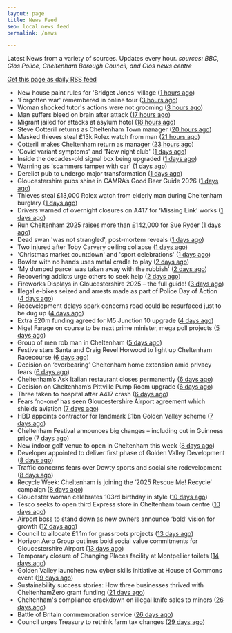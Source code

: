 ```yaml
---
layout: page
title: News Feed
seo: local news feed
permalink: /news

---
```


Latest News from a variety of sources. Updates every hour.
_sources: BBC, Glos Police, Cheltenham Borough Council, and Glos news centre_

[Get this page as daily RSS feed](/daily.rss)

<!-- news_marker starts -->
- New house paint rules for 'Bridget Jones' village ([1 hours ago](https://www.bbc.com/news/articles/cq5j96xl75xo?at_medium=RSS&at_campaign=rss))
- 'Forgotten war' remembered in online tour ([3 hours ago](https://www.bbc.com/news/articles/c0q7p1dn4zyo?at_medium=RSS&at_campaign=rss))
- Woman shocked tutor's actions were not grooming ([3 hours ago](https://www.bbc.com/news/articles/c4g7398v818o?at_medium=RSS&at_campaign=rss))
- Man suffers bleed on brain after attack ([17 hours ago](https://www.bbc.com/news/articles/c749vpy1x8do?at_medium=RSS&at_campaign=rss))
- Migrant jailed for attacks at asylum hotel ([18 hours ago](https://www.bbc.com/news/articles/c4gzxv7lxw8o?at_medium=RSS&at_campaign=rss))
- Steve Cotterill returns as Cheltenham Town manager ([20 hours ago](https://gloucesternewscentre.co.uk/steve-cotterill-returns-as-cheltenham-town-manager/))
- Masked thieves steal £13k Rolex watch from man ([21 hours ago](https://www.bbc.com/news/articles/ckgyedn2r12o?at_medium=RSS&at_campaign=rss))
- Cotterill makes Cheltenham return as manager ([23 hours ago](https://www.bbc.com/sport/football/articles/ckg6zx2k67po?at_medium=RSS&at_campaign=rss))
- 'Covid variant symptoms' and 'New night club' ([1 days ago](https://www.bbc.com/news/articles/cre51pgp3j8o?at_medium=RSS&at_campaign=rss))
- Inside the decades-old signal box being upgraded ([1 days ago](https://www.bbc.com/news/videos/c99g5n35vexo?at_medium=RSS&at_campaign=rss))
- Warning as 'scammers tamper with car' ([1 days ago](https://www.bbc.com/news/articles/cy8r1xn7j8no?at_medium=RSS&at_campaign=rss))
- Derelict pub to undergo major transformation ([1 days ago](https://www.bbc.com/news/articles/cwywdn3wxxwo?at_medium=RSS&at_campaign=rss))
- Gloucestershire pubs shine in CAMRA’s Good Beer Guide 2026 ([1 days ago](https://gloucesternewscentre.co.uk/gloucestershire-pubs-shine-in-camras-good-beer-guide-2026/))
- Thieves steal £13,000 Rolex watch from elderly man during Cheltenham burglary ([1 days ago](https://gloucesternewscentre.co.uk/thieves-steal-13000-rolex-watch-from-elderly-man-during-cheltenham-burglary/))
- Drivers warned of overnight closures on A417 for ‘Missing Link’ works ([1 days ago](https://gloucesternewscentre.co.uk/drivers-warned-of-overnight-closures-on-a417-for-missing-link-works/))
- Run Cheltenham 2025 raises more than £142,000 for Sue Ryder ([1 days ago](https://gloucesternewscentre.co.uk/run-cheltenham-2025-raises-more-than-142000-for-sue-ryder/))
- Dead swan 'was not strangled', post-mortem reveals ([1 days ago](https://www.bbc.com/news/articles/c1jz7gyjpyro?at_medium=RSS&at_campaign=rss))
- Two injured after Toby Carvery ceiling collapse ([1 days ago](https://www.bbc.com/news/articles/cp98vz9zd0lo?at_medium=RSS&at_campaign=rss))
- 'Christmas market countdown' and 'sport celebrations' ([1 days ago](https://www.bbc.com/news/articles/ce84jngnr6do?at_medium=RSS&at_campaign=rss))
- Bowler with no hands uses metal cradle to play ([2 days ago](https://www.bbc.com/news/articles/cvgn5v5zy5eo?at_medium=RSS&at_campaign=rss))
- 'My dumped parcel was taken away with the rubbish' ([2 days ago](https://www.bbc.com/news/articles/c15kng089n2o?at_medium=RSS&at_campaign=rss))
- Recovering addicts urge others to seek help ([2 days ago](https://www.bbc.com/news/articles/c9qnpxynxzxo?at_medium=RSS&at_campaign=rss))
- Fireworks Displays in Gloucestershire 2025 – the full guide! ([3 days ago](https://gloucesternewscentre.co.uk/fireworks-displays-in-gloucestershire-2025-the-full-guide/))
- Illegal e-bikes seized and arrests made as part of Police Day of Action ([4 days ago](https://gloucesternewscentre.co.uk/illegal-e-bikes-seized-and-arrests-made-as-part-of-police-day-of-action/))
- Redevelopment delays spark concerns road could be resurfaced just to be dug up ([4 days ago](https://gloucesternewscentre.co.uk/redevelopment-delays-spark-concerns-road-could-be-resurfaced-just-to-be-dug-up/))
- Extra £20m funding agreed for M5 Junction 10 upgrade ([4 days ago](https://gloucesternewscentre.co.uk/extra-20m-funding-agreed-for-m5-junction-10-upgrade/))
- Nigel Farage on course to be next prime minister, mega poll projects ([5 days ago](https://gloucesternewscentre.co.uk/nigel-farage-on-course-to-be-next-prime-minister-mega-poll-projects/))
- Group of men rob man in Cheltenham ([5 days ago](https://gloucesternewscentre.co.uk/group-of-men-rob-man-in-cheltenham/))
- Festive stars Santa and Craig Revel Horwood to light up Cheltenham Racecourse ([6 days ago](https://gloucesternewscentre.co.uk/festive-stars-santa-and-craig-revel-horwood-to-light-up-cheltenham-racecourse/))
- Decision on ‘overbearing’ Cheltenham home extension amid privacy fears ([6 days ago](https://gloucesternewscentre.co.uk/decision-on-overbearing-cheltenham-home-extension-amid-privacy-fears/))
- Cheltenham’s Ask Italian restaurant closes permanently ([6 days ago](https://gloucesternewscentre.co.uk/cheltenhams-ask-italian-restaurant-closes-permanently/))
- Decision on Cheltenham’s Pittville Pump Room upgrade ([6 days ago](https://gloucesternewscentre.co.uk/decision-on-cheltenhams-pittville-pump-room-upgrade/))
- Three taken to hospital after A417 crash ([6 days ago](https://gloucesternewscentre.co.uk/three-taken-to-hospital-after-a417-crash/))
- Fears ‘no-one’ has seen Gloucestershire Airport agreement which shields aviation ([7 days ago](https://gloucesternewscentre.co.uk/fears-no-one-has-seen-gloucestershire-airport-agreement-which-shields-aviation/))
- HBD appoints contractor for landmark £1bn Golden Valley scheme ([7 days ago](https://www.cheltenham.gov.uk/news/article/3052/hbd_appoints_contractor_for_landmark_1bn_golden_valley_scheme))
- Cheltenham Festival announces big changes – including cut in Guinness price ([7 days ago](https://gloucesternewscentre.co.uk/cheltenham-festival-announces-big-changes-including-cut-in-guinness-price/))
- New indoor golf venue to open in Cheltenham this week ([8 days ago](https://gloucesternewscentre.co.uk/new-indoor-golf-venue-to-open-in-cheltenham-this-week/))
- Developer appointed to deliver first phase of Golden Valley Development ([8 days ago](https://gloucesternewscentre.co.uk/developer-appointed-to-deliver-first-phase-of-golden-valley-development/))
- Traffic concerns fears over Dowty sports and social site redevelopment ([8 days ago](https://gloucesternewscentre.co.uk/traffic-concerns-fears-over-dowty-sports-and-social-site-redevelopment/))
- Recycle Week: Cheltenham is joining the ‘2025 Rescue Me! Recycle’ campaign ([8 days ago](https://www.cheltenham.gov.uk/news/article/3051/recycle_week_cheltenham_is_joining_the_2025_rescue_me_recycle_campaign))
- Gloucester woman celebrates 103rd birthday in style ([10 days ago](https://gloucesternewscentre.co.uk/gloucester-woman-celebrates-103rd-birthday-in-style/))
- Tesco seeks to open third Express store in Cheltenham town centre ([10 days ago](https://gloucesternewscentre.co.uk/tesco-seeks-to-open-third-express-store-in-cheltenham-town-centre/))
- Airport boss to stand down as new owners announce ‘bold’ vision for growth ([12 days ago](https://gloucesternewscentre.co.uk/airport-boss-to-stand-down-as-new-owners-announce-bold-vision-for-growth/))
- Council to allocate £1.1m for grassroots projects ([13 days ago](https://gloucesternewscentre.co.uk/council-to-allocate-1-1m-for-grassroots-projects/))
- Horizon Aero Group outlines bold social value commitments for Gloucestershire Airport ([13 days ago](https://www.cheltenham.gov.uk/news/article/3050/horizon_aero_group_outlines_bold_social_value_commitments_for_gloucestershire_airport))
- Temporary closure of Changing Places facility at Montpellier toilets ([14 days ago](https://www.cheltenham.gov.uk/news/article/3048/temporary_closure_of_changing_places_facility_at_montpellier_toilets))
- Golden Valley launches new cyber skills initiative at  House of Commons event ([19 days ago](https://www.cheltenham.gov.uk/news/article/3047/golden_valley_launches_new_cyber_skills_initiative_at_house_of_commons_event))
- Sustainability success stories: How three businesses thrived with CheltenhamZero grant funding ([21 days ago](https://www.cheltenham.gov.uk/news/article/3046/sustainability_success_stories_how_three_businesses_thrived_with_cheltenhamzero_grant_funding))
- Cheltenham's compliance crackdown on illegal knife sales to minors ([26 days ago](https://www.cheltenham.gov.uk/news/article/3045/cheltenhams_compliance_crackdown_on_illegal_knife_sales_to_minors))
- Battle of Britain commemoration service ([26 days ago](https://www.cheltenham.gov.uk/news/article/3044/battle_of_britain_commemoration_service))
- Council urges Treasury to rethink farm tax changes ([29 days ago](https://www.bbc.co.uk/sounds/play/p0m063k7?at_medium=RSS&at_campaign=rss))

<!-- news_marker ends -->
